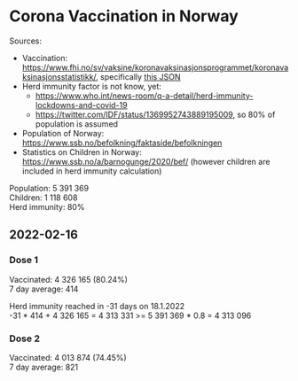 # Corona Vaccination in Norway

Sources:

- Vaccination: <https://www.fhi.no/sv/vaksine/koronavaksinasjonsprogrammet/koronavaksinasjonsstatistikk/>, specifically [this JSON](https://www.fhi.no/api/chartdata/api/99119)
- Herd immunity factor is not know, yet:
  - <https://www.who.int/news-room/q-a-detail/herd-immunity-lockdowns-and-covid-19>
  - <https://twitter.com/IDF/status/1369952743889195009>, so 80% of population is assumed
- Population of Norway: <https://www.ssb.no/befolkning/faktaside/befolkningen>
- Statistics on Children in Norway: https://www.ssb.no/a/barnogunge/2020/bef/ (however children are included in herd immunity calculation)

Population: 5 391 369  
Children: 1 118 608  
Herd immunity: 80%  

## 2022-02-16

### Dose 1

Vaccinated: 4 326 165 (80.24%)  
7 day average: 414

Herd immunity reached in -31 days on 18.1.2022  
-31 * 414 + 4 326 165 = 4 313 331 >= 5 391 369 * 0.8 = 4 313 096

### Dose 2

Vaccinated: 4 013 874 (74.45%)  
7 day average: 821

